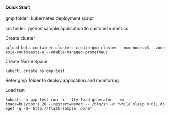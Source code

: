 #### Quick Start

gmp folder: kubernetes deployment script

src folder: python sample application to customize metrics


Create cluster
```shell
gcloud beta container clusters create gmp-cluster --num-nodes=3 --zone asia-southeast1-a --enable-managed-prometheus
```

Create Name Space
```shell
kubectl create ns gmp-test
```

Refer gmp folder to deploy application and monitoring

Load test
```shell
kubectl -n gmp-test run -i --tty load-generator --rm --image=busybox:1.28 --restart=Never -- /bin/sh -c "while sleep 0.01; do wget -q -O- http://flask-sample; done"
```